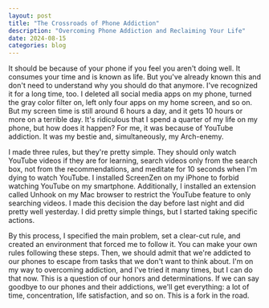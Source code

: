 ```yaml
---
layout: post
title: "The Crossroads of Phone Addiction"
description: "Overcoming Phone Addiction and Reclaiming Your Life"
date: 2024-08-15
categories: blog
---
```


It should be because of your phone if you feel you aren't doing well. It consumes your time and is known as life. But you've already known this and don't need to understand why you should do that anymore. I've recognized it for a long time, too. I deleted all social media apps on my phone, turned the gray color filter on, left only four apps on my home screen, and so on. But my screen time is still around 6 hours a day, and it gets 10 hours or more on a terrible day. It's ridiculous that I spend a quarter of my life on my phone, but how does it happen? For me, it was because of YouTube addiction. It was my bestie and, simultaneously, my Arch-enemy.

I made three rules, but they're pretty simple. They should only watch YouTube videos if they are for learning, search 
videos only from the search box, not from the recommendations, and meditate for 10 seconds when I'm dying to watch YouTube. 
I installed ScreenZen on my iPhone to forbid watching YouTube on my smartphone. Additionally, I installed an extension called 
Unhook on my Mac browser to restrict the YouTube feature to only searching videos. I made this decision the day before 
last night and did pretty well yesterday. I did pretty simple things, but I started taking specific actions.

By this process, I specified the main problem, set a clear-cut rule, and created an environment that forced me to follow it. 
You can make your own rules following these steps. Then, we should admit that we're addicted to our phones to escape from 
tasks that we don't want to think about. I'm on my way to overcoming addiction, and I've tried it many times, but I can do 
that now. This is a question of our honors and determinations. If we can say goodbye to our phones and their addictions, 
we'll get everything: a lot of time, concentration, life satisfaction, and so on. This is a fork in the road.